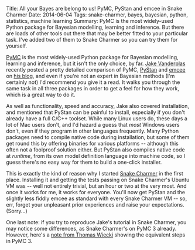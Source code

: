 Title: All your Bayes are belong to us! PyMC, PyStan and emcee in Snake Charmer
Date: 2014-06-04
Tags: snake-charmer, bayes, bayesian, python, statistics, machine learning 
Summary: PyMC is the most widely-used Python package for Bayesian modelling, learning and inference. But there are loads of other tools out there that may be better fitted to your particular task. I've added two of them to Snake Charmer so you can try them for yourself.


[PyMC](https://github.com/pymc-devs/pymc) is the most widely-used Python package for Bayesian modelling, learning and inference, but it isn't the only choice, by far. [Jake Vanderplas](https://twitter.com/jakevdp) recently posted a pretty detailed comparison of PyMC, [PyStan](http://mc-stan.org/) and [emcee](http://dan.iel.fm/emcee/current/) on [his blog](http://jakevdp.github.io/blog/2014/06/14/frequentism-and-bayesianism-4-bayesian-in-python/), and even if you're not an expert in Bayesian methods (I'm certainly not) I'd recommend you give it a read. It walks you through the same task in all three packages in order to get a feel for how they work, which is a great way to do it.

As well as functionality, speed and accuracy, Jake also covered installation, and mentioned that PyStan can be painful to install, especially if you don't already have a full C/C++ toolset. While many Linux users do, these days a lot of Mac users don't, and I'd hazard a guess that *most* Windows users don't, even if they program in other languages frequently. Many Python packages need to compile native code during installation, but some of them get round this by offering binaries for various platforms -- although this often not a foolproof solution either. But PyStan also compiles native code at *runtime*, from its own model definition language into machine code, so I guess there's no easy way for them to build a one-click installer.

This is exactly the kind of reason why I started [Snake Charmer](https://github.com/andrewclegg/snake-charmer) in the first place. Installing it and getting the tests passing on Snake Charmer's Ubuntu VM was -- well not entirely trivial, but an hour or two at the very most. And once it works for me, it works for everyone. You'll now get PyStan and the slightly less fiddly emcee as standard with every Snake Charmer VM -- so, err, forget your unpleasant prior experiences and raise your expectations. (Sorry...)

One last note: if you try to reproduce Jake's tutorial in Snake Charmer, you may notice some differences, as Snake Charmer's on PyMC 3 already. However, here's a [note from Thomas Wiecki](http://jakevdp.github.io/blog/2014/06/14/frequentism-and-bayesianism-4-bayesian-in-python/#comment-1436231209) showing the equivalent steps in PyMC 3.

